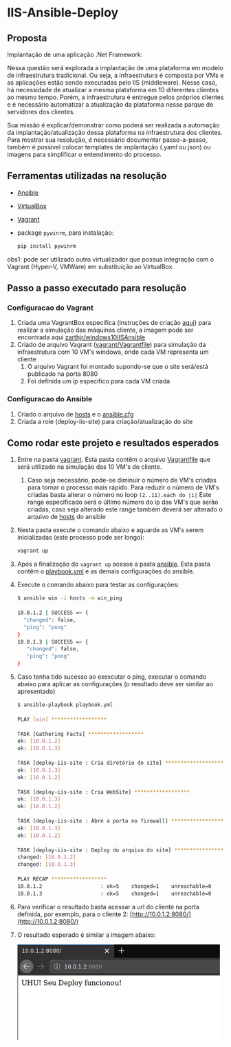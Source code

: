 # IIS-Ansible-Deploy

## Proposta

Implantação de uma aplicação .Net Framework:

Nessa questão será explorada a implantação de uma plataforma em modelo de infraestrutura tradicional. Ou seja, a infraestrutura é composta por VMs e as aplicações estão sendo executadas pelo IIS (middleware). Nesse caso, há necessidade de atualizar a mesma plataforma em 10 diferentes clientes ao mesmo tempo. Porém, a infraestrutura é entregue pelos próprios clientes e é necessário automatizar a atualização da plataforma nesse parque de servidores dos clientes.

Sua missão é explicar/demonstrar como poderá ser realizada a automação da implantação/atualização dessa plataforma na infraestrutura dos clientes. Para mostrar sua resolução, é necessário documentar passo-a-passo, também é possível colocar templates de implantação (.yaml ou json) ou imagens para simplificar o entendimento do processo.

## Ferramentas utilizadas na resolução

- [Ansible](https://www.ansible.com/)
- [VirtualBox](https://www.virtualbox.org/wiki/Downloads)
- [Vagrant](https://www.vagrantup.com/)
- package ```pywinrm```, para instalação:

   ```bash
   pip install pywinrm
   ```

obs1: pode ser utilizado outro virtualizador que possua integração com o Vagrant (Hyper-V, VMWare) em substituição ao VirtualBox.

## Passo a passo executado para resolução

### Configuracao do Vagrant

1. Criada uma VagrantBox específica (instruções de criação [aqui](vargrant_box/README.md)) para realizar a simulação das máquinas cliente, a imagem pode ser encontrada aqui [zarthjr/windows10IISAnsible](https://app.vagrantup.com/zarthjr/boxes/windows10IISAnsible/)
1. Criado de arquivo Vagrant ([vagrant/Vagrantfile](vagrant/Vagrantfile)) para simulação da infraestrutura com 10 VM's windows, onde cada VM representa um cliente
   1. O arquivo Vagrant foi montado supondo-se que o site será/está publicado na porta 8080
   1. Foi definida um ip específico para cada VM criada

### Configuracao do Ansible

1. Criado o arquivo de [hosts](ansible/hosts/) e o [ansible.cfg](ansible/ansible.cfg)
1. Criada a role (deploy-iis-site) para criação/atualização do site

## Como rodar este projeto e resultados esperados

1. Entre na pasta [vagrant](vagrant/). Esta pasta contêm o arquivo [Vagrantfile](vagrant/Vagrantfile) que será utilizado na simulação das 10 VM's do cliente.
   1. Caso seja necessário, pode-se diminuir o número de VM's criadas para tornar o processo mais rápido.
      Para reduzir o número de VM's criadas basta alterar o número no loop ```(2..11).each do |i|```
      Este range especificado será o último número do ip das VM's que serão criadas, caso seja alterado este range também deverá ser alterado o arquivo de [hosts](ansible/hosts) do ansible
1. Nesta pasta execute o comando abaixo e aguarde as VM's serem inicializadas (este processo pode ser longo):

    ```bash
    vagrant up
    ```

1. Após a finalização do ```vagrant up``` acesse a pasta [ansible](ansible/). Esta pasta contêm o [playbook.yml](ansible/playbook.yml) e as demais configurações do ansible.
1. Execute o comando abaixo para testar as configurações:

    ```bash
    $ ansible win -i hosts -m win_ping

    10.0.1.2 | SUCCESS => {
      "changed": false,
      "ping": "pong"
    }
    10.0.1.3 | SUCCESS => {
       "changed": false,
       "ping": "pong"
    }
    ```

1. Caso tenha tido sucesso ao exexcutar o ping, executar o comando abaixo para aplicar as configurações (o resultado deve ser similar ao apresentado)

    ```bash
    $ ansible-playbook playbook.yml
  
    PLAY [win] ******************

    TASK [Gathering Facts] ******************
    ok: [10.0.1.2]
    ok: [10.0.1.3]

    TASK [deploy-iis-site : Cria diretório do site] *******************
    ok: [10.0.1.3]
    ok: [10.0.1.2]

    TASK [deploy-iis-site : Cria WebSite] ******************
    ok: [10.0.1.3]
    ok: [10.0.1.2]

    TASK [deploy-iis-site : Abre a porta no firewall] *******************
    ok: [10.0.1.3]
    ok: [10.0.1.2]

    TASK [deploy-iis-site : Deploy do arquivo do site] ******************
    changed: [10.0.1.2]
    changed: [10.0.1.3]

    PLAY RECAP ******************
    10.0.1.2                   : ok=5    changed=1    unreachable=0    failed=0
    10.0.1.3                   : ok=5    changed=1    unreachable=0    failed=0  
    ```
1. Para verificar o resultado basta acessar a url do cliente na porta definida, por exemplo, para o cliente 2: [http://10.0.1.2:8080/](http://10.0.1.2:8080/)

1. O resultado esperado é similar a imagem abaixo:

    ![alt text](./images/10.0.1.2:8080.png "Resultado Cliente")
